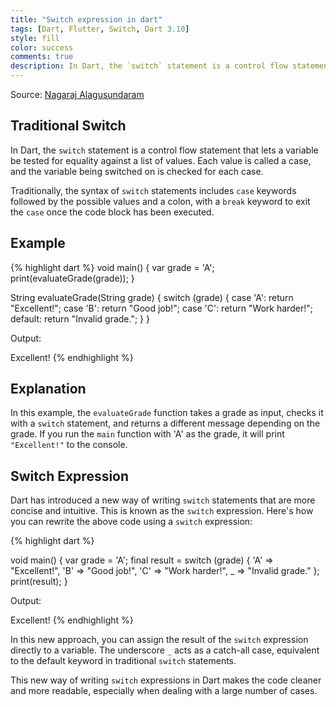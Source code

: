 ```yaml
---
title: "Switch expression in dart"
tags: [Dart, Flutter, Switch, Dart 3.10]
style: fill
color: success
comments: true
description: In Dart, the `switch` statement is a control flow statement that lets a variable be tested for equality against a list of values. Each value is called a case, and the variable being switched on is checked for each case.
---
```

Source: [Nagaraj Alagusundaram](https://www.nagaraj.com.au)

## Traditional Switch

In Dart, the `switch` statement is a control flow statement that lets a variable be tested for equality against a list of values. Each value is called a case, and the variable being switched on is checked for each case.

Traditionally, the syntax of `switch` statements includes `case` keywords followed by the possible values and a colon, with a `break` keyword to exit the `case` once the code block has been executed.

## Example

{% highlight dart %}
void main() {
  var grade = 'A';
  print(evaluateGrade(grade));
}

String evaluateGrade(String grade) {
  switch (grade) {
    case 'A':
      return "Excellent!";
    case 'B':
      return "Good job!";
    case 'C':
      return "Work harder!";
    default:
      return "Invalid grade.";
  }
}

Output:

Excellent!
{% endhighlight %}

## Explanation

In this example, the `evaluateGrade` function takes a grade as input, checks it with a `switch` statement, and returns a different message depending on the grade. If you run the `main` function with 'A' as the grade, it will print `"Excellent!"` to the console.

## Switch Expression

Dart has introduced a new way of writing `switch` statements that are more concise and intuitive. This is known as the `switch` expression. Here's how you can rewrite the above code using a `switch` expression:

{% highlight dart %}

void main() {
  var grade = 'A';
  final result = switch (grade) {
    'A' => "Excellent!",
    'B' => "Good job!",
    'C' => "Work harder!",
    _ => "Invalid grade."
  };
  print(result);
}

Output:

Excellent!
{% endhighlight %}

In this new approach, you can assign the result of the `switch` expression directly to a variable. The underscore `_` acts as a catch-all case, equivalent to the default keyword in traditional `switch` statements.

This new way of writing `switch` expressions in Dart makes the code cleaner and more readable, especially when dealing with a large number of cases.
